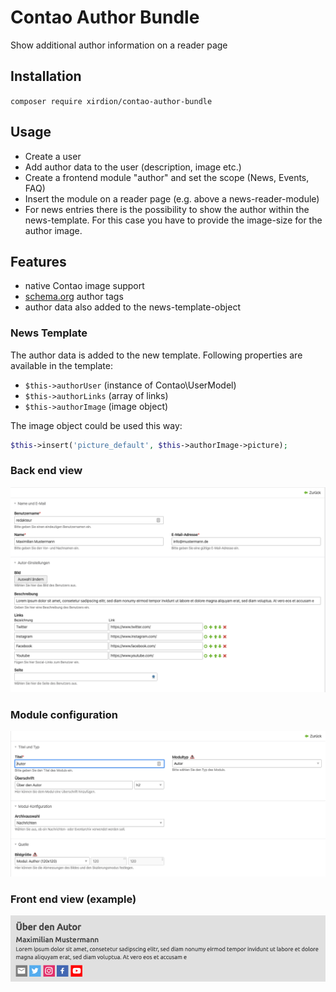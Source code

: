 # Contao Author Bundle

Show additional author information on a reader page

## Installation

`composer require xirdion/contao-author-bundle`

## Usage
- Create a user
- Add author data to the user (description, image etc.)
- Create a frontend module "author" and set the scope (News, Events, FAQ)
- Insert the module on a reader page (e.g. above a news-reader-module)
- For news entries there is the possibility to show the author within the news-template. For this case you have to provide the image-size for the author image.

## Features
- native Contao image support
- [schema.org](https://schema.org/author) author tags
- author data also added to the news-template-object

### News Template
The author data is added to the new template.
Following properties are available in the template:
- `$this->authorUser` (instance of Contao\UserModel)
- `$this->authorLinks` (array of links)
- `$this->authorImage` (image object)

The image object could be used this way:
```php
$this->insert('picture_default', $this->authorImage->picture);
```

### Back end view
![User](docs/user.png)

### Module configuration
![Module](docs/module-example.png)

### Front end view (example)
![Front end](docs/frontend.png)
